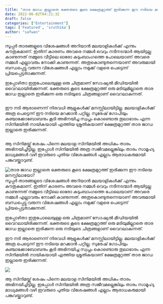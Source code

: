 ```yaml
---
title: "താര ജാഡ ഇല്ലാതെ ഭക്തരുടെ കൂടെ ക്ഷേത്രമുറ്റത്ത് ഇരിക്കുന്ന ഈ നടിയെ മനസ്സിലായോ?"
date: 2022-06-02T04:21:32
draft: false
categories: ["Entertainment"]
tags: ['Featured', 'sruthika']
author: "safwan"
---
```


<!-- wp:paragraph -->
<p>സൂപ്പർ താരങ്ങളുടെ വിശേഷങ്ങൾ അറിയാൻ മലയാളികൾക്ക് എന്നും കൗതുകമാണ്. ഇതിന് കാരണം അവരെ നമ്മൾ വെറും നടീനടന്മാർ ആയിട്ടല്ല കാണുന്നത് നമ്മുടെ വീട്ടിലെ ഓരോ കുടുംബാംഗത്തെ പോലെയാണ് അവരെ നമ്മൾ എല്ലാവരും നോക്കി കാണുന്നത്. അതുകൊണ്ടുതന്നെയാണ് അവരുമായി ബന്ധപ്പെട്ടു വരുന്ന വിശേഷങ്ങൾ എല്ലാം നമുക്ക് വളരെ പെട്ടെന്ന് പ്രിയപ്പെട്ടതാക്കുന്നത്.</p>
<!-- /wp:paragraph -->

<!-- wp:paragraph -->
<p>ഇപ്പോഴിതാ ഇതുപോലെയുള്ള ഒരു ചിത്രമാണ് സോഷ്യൽ മീഡിയയിൽ വൈറലായിരിക്കുന്നത്. ഭക്തരുടെ കൂടെ ക്ഷേത്രമുറ്റത്ത് ഒരു മടിയുമില്ലാതെ താര ജാഡ ഇല്ലാതെ ഇരിക്കുന്ന ഒരു നടിയുടെ ചിത്രങ്ങളാണ് വൈറലാകുന്നത്.</p>
<!-- /wp:paragraph -->

<!-- wp:image {"id":337467,"sizeSlug":"large","linkDestination":"none"} -->
<figure class="wp-block-image size-large"><img src="https://cdn.boolokam.com/articles/2022/06/IMG_20220602_095047_601.jpg" alt="" class="wp-image-337467"/></figure>
<!-- /wp:image -->

<!-- wp:paragraph -->
<p>ഈ നടി ആരാണെന്ന് നിരവധി ആളുകൾക്ക് മനസ്സിലായിട്ടില്ല. മലയാളികൾക്ക് അത്ര പെട്ടെന്ന് ഈ നടിയെ മറക്കാൻ പറ്റില്ല. സുരേഷ് ഗോപിയും കുഞ്ചാക്കോബോബനും കൂടി അഭിനയിച്ച സ്വപ്നം കൊണ്ടൊരു തുലാഭാരം എന്ന സിനിമയിൽ നായികയായി എത്തിയ ശ്രുതികയാണ് ക്ഷേത്രമുറ്റത്ത് താര ജാഡ ഇല്ലാതെ ഇരിക്കുന്നത്.</p>
<!-- /wp:paragraph -->

<!-- wp:image {"id":337466,"sizeSlug":"large"} -->
<figure class="wp-block-image size-large"><img src="https://cdn.boolokam.com/articles/2022/06/IMG_20220602_095051_616.jpg" alt="" class="wp-image-337466"/></figure>
<!-- /wp:image -->

<!-- wp:paragraph -->
<p>ആ സിനിമയ്ക്ക് ശേഷം പിന്നെ മലയാള സിനിമയിൽ അധികം താരം അഭിനയിച്ചിട്ടില്ല. ഇപ്പോൾ സിനിമയിൽ അത്ര സജീവമല്ലെങ്കിലും താരം സാമൂഹ്യ മാധ്യമങ്ങൾ വഴി ഇവരുടെ പുതിയ വിശേഷങ്ങൾ എല്ലാം ആരാധകരുമായി പങ്കുവയ്ക്കാറുണ്ട്.</p>
<!-- /wp:paragraph -->


![താര ജാഡ ഇല്ലാതെ ഭക്തരുടെ കൂടെ ക്ഷേത്രമുറ്റത്ത് ഇരിക്കുന്ന ഈ നടിയെ മനസ്സിലായോ?](https://cdn.boolokam.com/articles/2022/06/IMG_20220602_095047_601.jpg)സൂപ്പർ താരങ്ങളുടെ വിശേഷങ്ങൾ അറിയാൻ മലയാളികൾക്ക് എന്നും കൗതുകമാണ്. ഇതിന് കാരണം അവരെ നമ്മൾ വെറും നടീനടന്മാർ ആയിട്ടല്ല കാണുന്നത് നമ്മുടെ വീട്ടിലെ ഓരോ കുടുംബാംഗത്തെ പോലെയാണ് അവരെ നമ്മൾ എല്ലാവരും നോക്കി കാണുന്നത്. അതുകൊണ്ടുതന്നെയാണ് അവരുമായി ബന്ധപ്പെട്ടു വരുന്ന വിശേഷങ്ങൾ എല്ലാം നമുക്ക് വളരെ പെട്ടെന്ന് പ്രിയപ്പെട്ടതാക്കുന്നത്.

ഇപ്പോഴിതാ ഇതുപോലെയുള്ള ഒരു ചിത്രമാണ് സോഷ്യൽ മീഡിയയിൽ വൈറലായിരിക്കുന്നത്. ഭക്തരുടെ കൂടെ ക്ഷേത്രമുറ്റത്ത് ഒരു മടിയുമില്ലാതെ താര ജാഡ ഇല്ലാതെ ഇരിക്കുന്ന ഒരു നടിയുടെ ചിത്രങ്ങളാണ് വൈറലാകുന്നത്.

ഈ നടി ആരാണെന്ന് നിരവധി ആളുകൾക്ക് മനസ്സിലായിട്ടില്ല. മലയാളികൾക്ക് അത്ര പെട്ടെന്ന് ഈ നടിയെ മറക്കാൻ പറ്റില്ല. സുരേഷ് ഗോപിയും കുഞ്ചാക്കോബോബനും കൂടി അഭിനയിച്ച സ്വപ്നം കൊണ്ടൊരു തുലാഭാരം എന്ന സിനിമയിൽ നായികയായി എത്തിയ ശ്രുതികയാണ് ക്ഷേത്രമുറ്റത്ത് താര ജാഡ ഇല്ലാതെ ഇരിക്കുന്നത്.

![](https://cdn.boolokam.com/articles/2022/06/IMG_20220602_095051_616.jpg)

ആ സിനിമയ്ക്ക് ശേഷം പിന്നെ മലയാള സിനിമയിൽ അധികം താരം അഭിനയിച്ചിട്ടില്ല. ഇപ്പോൾ സിനിമയിൽ അത്ര സജീവമല്ലെങ്കിലും താരം സാമൂഹ്യ മാധ്യമങ്ങൾ വഴി ഇവരുടെ പുതിയ വിശേഷങ്ങൾ എല്ലാം ആരാധകരുമായി പങ്കുവയ്ക്കാറുണ്ട്.
